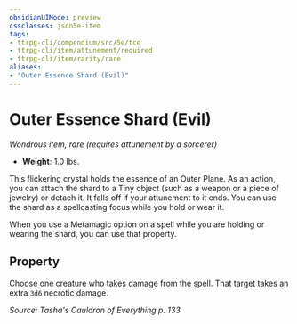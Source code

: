 ```yaml
---
obsidianUIMode: preview
cssclasses: json5e-item
tags:
- ttrpg-cli/compendium/src/5e/tce
- ttrpg-cli/item/attunement/required
- ttrpg-cli/item/rarity/rare
aliases: 
- "Outer Essence Shard (Evil)"
---
```

# Outer Essence Shard (Evil)
*Wondrous item, rare (requires attunement by a sorcerer)*  


- **Weight**: 1.0 lbs.

This flickering crystal holds the essence of an Outer Plane. As an action, you can attach the shard to a Tiny object (such as a weapon or a piece of jewelry) or detach it. It falls off if your attunement to it ends. You can use the shard as a spellcasting focus while you hold or wear it.

When you use a Metamagic option on a spell while you are holding or wearing the shard, you can use that property.

## Property

Choose one creature who takes damage from the spell. That target takes an extra `3d6` necrotic damage.

*Source: Tasha's Cauldron of Everything p. 133*